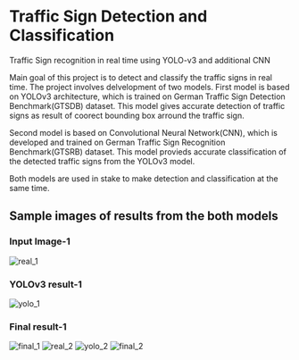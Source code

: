 # Traffic Sign Detection and Classification
Traffic Sign recognition in real time using YOLO-v3 and additional CNN


Main goal of this project is to detect and classify the traffic signs in real time. The project involves delvelopment of two models. First model is based on YOLOv3 architecture, which is trained on German Traffic Sign Detection Benchmark(GTSDB) dataset. This model gives accurate detection of traffic signs as result of coorect bounding box arround the traffic sign.

Second model is based on Convolutional Neural Network(CNN), which is developed and trained on German Traffic Sign Recognition Benchmark(GTSRB) dataset. This model provieds accurate classification of the detected traffic signs from the YOLOv3 model.

Both models are used in stake to make detection and classification at the same time.

## Sample images of results from the both models
### Input Image-1
![real_1](https://user-images.githubusercontent.com/64780908/130485320-cb002410-1fdb-475b-85bb-438d81da423e.jpg)
### YOLOv3 result-1
![yolo_1](https://user-images.githubusercontent.com/64780908/130485378-84458a98-b375-4188-af7c-eea0f390af9f.jpg)
### Final result-1
![final_1](https://user-images.githubusercontent.com/64780908/130485411-145b2483-1e12-40a1-8cd8-ada35b608886.jpg)
![real_2](https://user-images.githubusercontent.com/64780908/130485434-03b31b53-79d1-4471-94f8-c1d920a0b7d9.jpg)
![yolo_2](https://user-images.githubusercontent.com/64780908/130485442-cde40132-a2ab-4c58-afa9-774a66c32171.jpg)
![final_2](https://user-images.githubusercontent.com/64780908/130485453-05c28ba8-17e8-48e7-8a26-bbbea25e2de9.jpg)
